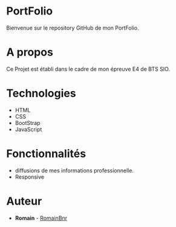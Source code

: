# PortFolio 
Bienvenue sur le repository GitHub de mon PortFolio. 

# A propos 
Ce Projet est établi dans le cadre de mon épreuve E4 de BTS SIO. 

# Technologies 
* HTML
* CSS
* BootStrap
* JavaScript

# Fonctionnalités 
* diffusions de mes informations professionnelle.
* Responsive

# Auteur 
* **Romain** - [RomainBnr](https://github.com/RomainBnr) 
